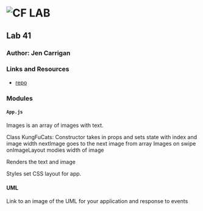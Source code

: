 ![CF](http://i.imgur.com/7v5ASc8.png) LAB
=================================================

## Lab 41

### Author: Jen Carrigan

### Links and Resources
* [repo](https://snack.expo.io/@jencarrigan/surprised-popsicle)

### Modules
#### `App.js`
Images is an array of images with text.

Class KungFuCats:
Constructor takes in props and sets state with index and image width
nextImage goes to the next image from array Images on swipe
onImageLayout modies width of image

Renders the text and image

Styles set CSS layout for app.

#### UML
Link to an image of the UML for your application and response to events
